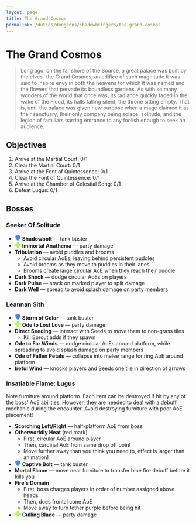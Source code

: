 ```yaml
---
layout: page
title: The Grand Cosmos
permalink: /duties/dungeons/shadowbringers/the-grand-cosmos
---
```


# The Grand Cosmos

> Long ago, on the far shore of the Source, a great palace was built by the elves─the Grand Cosmos, an edifice of such magnitude it was said to inspire envy in both the heavens for which it was named and the flowers that pervade its boundless gardens. As with so many wonders of the world that once was, its radiance quickly faded in the wake of the Flood, its halls falling silent, the throne sitting empty. That is, until the palace was given new purpose when a mage claimed it as their sanctuary, their only company being solace, solitude, and the legion of familiars barring entrance to any foolish enough to seek an audience.

## Objectives

1. Arrive at the Martial Court: 0/1
2. Clear the Martial Court: 0/1
3. Arrive at the Font of Quintessence: 0/1
4. Clear the Font of Quintessence: 0/1
5. Arrive at the Chamber of Celestial Song: 0/1
6. Defeat Lugus: 0/1

## Bosses

### Seeker Of Solitude

- ![](/assets/icons/role-tank.png) **Shadowbolt** — tank buster
- ![](/assets/icons/role-healer.png) **Immortal Anathema** — party damage
- **Tribulation** — avoid puddles and brooms
  - Avoid circular AoEs, leaving behind persistent puddles
  - Avoid brooms as they move to puddles in their lanes
  - Brooms create large circular AoE when they reach their puddle
- **Dark Shock** — dodge circular AoEs on players
- **Dark Pulse** — stack on marked player to split damage
- **Dark Well** — spread to avoid splash damage on party members

### Leannan Sith

- ![](/assets/icons/role-tank.png) **Storm of Color** — tank buster
- ![](/assets/icons/role-healer.png) **Ode to Lost Love** — party damage
- **Direct Seeding** — interact with Seeds to move them to non-grass tiles
  - Kill Sprout adds if they spawn
- **Ode to Far Winds** — dodge circular AoEs around platform, while spreading to avoid splash damage on party members
- **Ode of Fallen Petals** — collapse into melee range for ring AoE around platform
- **Ireful Wind** — knocks players and Seeds one tile in direction of arrows

### Insatiable Flame: Lugus

Note furniture around platform. Each item can be destroyed if hit by any of the boss' AoE abilities. However, they are needed to deal with a debuff mechanic during the encounter. Avoid destroying furniture with poor AoE placement!

- **Scorching Left/Right** — half-platform AoE from boss
- **Otherworldly Heat** (red mark)
  - First, circular AoE around player
  - Then, cardinal AoE from same drop off point
  - Move further away than you think you need to, effect is larger than animation!
- ![](/assets/icons/role-tank.png) **Captive Bolt** — tank buster
- **Mortal Flame** — move near furniture to transfer blue fire debuff before it kills you
- **Fire's Domain**
  - First, boss charges players in order of number assigned above heads
  - Then, does frontal cone AoE
  - Move away to turn tether purple before being hit
- ![](/assets/icons/role-healer.png) **Culling Blade** — party damage

